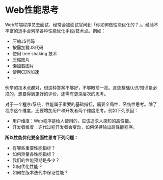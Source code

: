 # Web性能思考

Web前端程序员去面试，经常会被面试官问到「你如何做性能优化的？」。经验不丰富的选手会列举各种性能优化手段/技术点。例如：

- 压缩JS代码
- 按需加载JS代码
- 使用 tree shaking 技术
- 压缩图片
- 懒加载图片
- 使用CDN加速
- ...

例举的技术点都对，但这种答案不够好，不够眼前一亮。这些基础认识/知识是必须的，想要得到更好的评价，还需有更深层次的思考。

对于一个程序/系统，性能属于重要的基础指标，需要全局性、系统性思考。除了程序这个维度，还要增加用户和开发者两个维度思考。例如下列原因：

- 用户维度：Web程序是给人使用的，应该追求人感知的高性能。
- 开发者维度：迭代过程开发者会变动，如何保持输出高性能程序。

**所以性能优化要全面性思考下列问题：**

- 有哪些重要性能指标？
- 如何测量各性能指标？
- 我们的性能预期是多少？
- 如何优化性能？
- 如何在版本迭代中保证性能？


